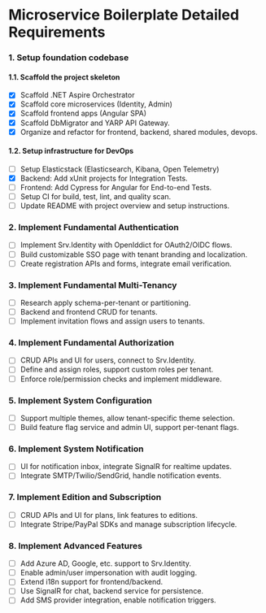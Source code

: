# Microservice Boilerplate Detailed Requirements

### 1. Setup foundation codebase

#### 1.1. Scaffold the project skeleton

- [x] Scaffold .NET Aspire Orchestrator
- [x] Scaffold core microservices (Identity, Admin)
- [x] Scaffold frontend apps (Angular SPA) 
- [x] Scaffold DbMigrator and YARP API Gateway.
- [x] Organize and refactor for frontend, backend, shared modules, devops.

#### 1.2. Setup infrastructure for DevOps

- [ ] Setup Elasticstack (Elasticsearch, Kibana, Open Telemetry)
- [x] Backend: Add xUnit projects for Integration Tests.
- [ ] Frontend: Add Cypress for Angular for End-to-end Tests.
- [ ] Setup CI for build, test, lint, and quality scan.
- [ ] Update README with project overview and setup instructions.

### 2. Implement Fundamental Authentication

- [ ] Implement Srv.Identity with OpenIddict for OAuth2/OIDC flows.
- [ ] Build customizable SSO page with tenant branding and localization.
- [ ] Create registration APIs and forms, integrate email verification.

### 3. Implement Fundamental Multi-Tenancy

- [ ] Research apply schema-per-tenant or partitioning.
- [ ] Backend and frontend CRUD for tenants.
- [ ] Implement invitation flows and assign users to tenants.

### 4. Implement Fundamental Authorization

- [ ] CRUD APIs and UI for users, connect to Srv.Identity.
- [ ] Define and assign roles, support custom roles per tenant.
- [ ] Enforce role/permission checks and implement middleware.

### 5. Implement System Configuration

- [ ] Support multiple themes, allow tenant-specific theme selection.
- [ ] Build feature flag service and admin UI, support per-tenant flags.

### 6. Implement System Notification

- [ ] UI for notification inbox, integrate SignalR for realtime updates.
- [ ] Integrate SMTP/Twilio/SendGrid, handle notification events.

### 7. Implement Edition and Subscription

- [ ] CRUD APIs and UI for plans, link features to editions.
- [ ] Integrate Stripe/PayPal SDKs and manage subscription lifecycle.

### 8. Implement Advanced Features

- [ ] Add Azure AD, Google, etc. support to Srv.Identity.
- [ ] Enable admin/user impersonation with audit logging.
- [ ] Extend i18n support for frontend/backend.
- [ ] Use SignalR for chat, backend service for persistence.
- [ ] Add SMS provider integration, enable notification triggers.
